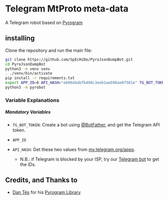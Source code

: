 # Telegram MtProto meta-data

A Telegram robot based on [Pyrogram](https://github.com/pyrogram/pyrogram)

## installing

Clone the repository and run the main file:

```sh
git clone https://github.com/SpEcHiDe/PyroJsonDumpBot.git
cd PyroJsonDumpBot
python3 -m venv venv
. ./venv/bin/activate
pip install -r requirements.txt
export APP_ID=6 API_HASH="eb06d4abfb49dc3eeb1aeb98ae0f581e" TG_BOT_TOKEN="93372553:AAFNrcXeRFJGIaSsQA4wf81JX7TgQZQJmzI"
python3 -m pyrobot
```


### Variable Explanations

##### Mandatory Variables

* `TG_BOT_TOKEN`: Create a bot using [@BotFather](https://telegram.dog/BotFather), and get the Telegram API token.

* `APP_ID`
* `API_HASH`: Get these two values from [my.telegram.org/apps](https://my.telegram.org/apps).
  * N.B.: if Telegram is blocked by your ISP, try our [Telegram bot](https://telegram.dog/UseTGXBot) to get the IDs.


## Credits, and Thanks to

* [Dan Tès](https://telegram.dog/haskell) for his [Pyrogram Library](https://github.com/pyrogram/pyrogram)
